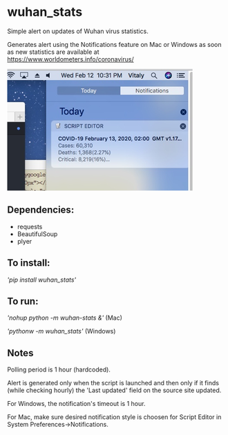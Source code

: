 # wuhan_stats
Simple alert on updates of Wuhan virus statistics.

Generates alert using the Notifications feature on Mac or Windows as soon as new statistics are available at https://www.worldometers.info/coronavirus/  

![Alert sample](snapshot.jpeg)

## Dependencies:
- requests
- BeautifulSoup
- plyer

## To install:
*'pip install wuhan_stats'*

## To run:

*'nohup python -m wuhan-stats &'* (Mac)

*'pythonw -m wuhan_stats'*        (Windows)

## Notes
Polling period is 1 hour (hardcoded).

Alert is generated only when the script is launched and then only if it finds (while checking hourly) the 'Last updated' field on the source site updated.

For Windows, the notification's timeout is 1 hour.

For Mac, make sure desired notification style is choosen for Script Editor in System Preferences->Notifications.  
